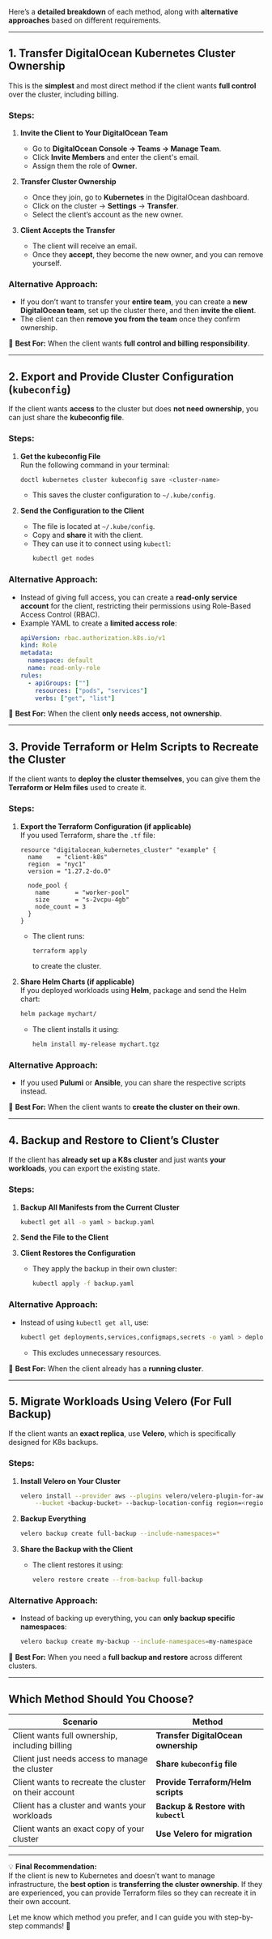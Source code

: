 Here’s a **detailed breakdown** of each method, along with **alternative approaches** based on different requirements.  

---

## **1. Transfer DigitalOcean Kubernetes Cluster Ownership**
This is the **simplest** and most direct method if the client wants **full control** over the cluster, including billing.

### **Steps:**
1. **Invite the Client to Your DigitalOcean Team**  
   - Go to **DigitalOcean Console → Teams → Manage Team**.
   - Click **Invite Members** and enter the client's email.
   - Assign them the role of **Owner**.
   
2. **Transfer Cluster Ownership**  
   - Once they join, go to **Kubernetes** in the DigitalOcean dashboard.
   - Click on the cluster → **Settings** → **Transfer**.
   - Select the client’s account as the new owner.
   
3. **Client Accepts the Transfer**  
   - The client will receive an email.  
   - Once they **accept**, they become the new owner, and you can remove yourself.

### **Alternative Approach:**
- If you don’t want to transfer your **entire team**, you can create a **new DigitalOcean team**, set up the cluster there, and then **invite the client**.
- The client can then **remove you from the team** once they confirm ownership.

🔹 **Best For:** When the client wants **full control and billing responsibility**.

---

## **2. Export and Provide Cluster Configuration (`kubeconfig`)**
If the client wants **access** to the cluster but does **not need ownership**, you can just share the **kubeconfig file**.

### **Steps:**
1. **Get the kubeconfig File**  
   Run the following command in your terminal:
   ```sh
   doctl kubernetes cluster kubeconfig save <cluster-name>
   ```
   - This saves the cluster configuration to `~/.kube/config`.

2. **Send the Configuration to the Client**  
   - The file is located at `~/.kube/config`.  
   - Copy and **share** it with the client.  
   - They can use it to connect using `kubectl`:
     ```sh
     kubectl get nodes
     ```

### **Alternative Approach:**
- Instead of giving full access, you can create a **read-only service account** for the client, restricting their permissions using Role-Based Access Control (RBAC).  
- Example YAML to create a **limited access role**:
  ```yaml
  apiVersion: rbac.authorization.k8s.io/v1
  kind: Role
  metadata:
    namespace: default
    name: read-only-role
  rules:
    - apiGroups: [""]
      resources: ["pods", "services"]
      verbs: ["get", "list"]
  ```

🔹 **Best For:** When the client **only needs access, not ownership**.

---

## **3. Provide Terraform or Helm Scripts to Recreate the Cluster**
If the client wants to **deploy the cluster themselves**, you can give them the **Terraform or Helm files** used to create it.

### **Steps:**
1. **Export the Terraform Configuration (if applicable)**  
   If you used Terraform, share the `.tf` file:
   ```hcl
   resource "digitalocean_kubernetes_cluster" "example" {
     name    = "client-k8s"
     region  = "nyc1"
     version = "1.27.2-do.0"

     node_pool {
       name       = "worker-pool"
       size       = "s-2vcpu-4gb"
       node_count = 3
     }
   }
   ```
   - The client runs:
     ```sh
     terraform apply
     ```
     to create the cluster.

2. **Share Helm Charts (if applicable)**  
   If you deployed workloads using **Helm**, package and send the Helm chart:
   ```sh
   helm package mychart/
   ```
   - The client installs it using:
     ```sh
     helm install my-release mychart.tgz
     ```

### **Alternative Approach:**
- If you used **Pulumi** or **Ansible**, you can share the respective scripts instead.

🔹 **Best For:** When the client wants to **create the cluster on their own**.

---

## **4. Backup and Restore to Client’s Cluster**
If the client has **already set up a K8s cluster** and just wants **your workloads**, you can export the existing state.

### **Steps:**
1. **Backup All Manifests from the Current Cluster**
   ```sh
   kubectl get all -o yaml > backup.yaml
   ```

2. **Send the File to the Client**

3. **Client Restores the Configuration**
   - They apply the backup in their own cluster:
     ```sh
     kubectl apply -f backup.yaml
     ```

### **Alternative Approach:**
- Instead of using `kubectl get all`, use:
  ```sh
  kubectl get deployments,services,configmaps,secrets -o yaml > deployment-backup.yaml
  ```
  - This excludes unnecessary resources.

🔹 **Best For:** When the client already has a **running cluster**.

---

## **5. Migrate Workloads Using Velero (For Full Backup)**
If the client wants an **exact replica**, use **Velero**, which is specifically designed for K8s backups.

### **Steps:**
1. **Install Velero on Your Cluster**
   ```sh
   velero install --provider aws --plugins velero/velero-plugin-for-aws:v1.4.0 \
       --bucket <backup-bucket> --backup-location-config region=<region>
   ```

2. **Backup Everything**
   ```sh
   velero backup create full-backup --include-namespaces=*
   ```

3. **Share the Backup with the Client**
   - The client restores it using:
     ```sh
     velero restore create --from-backup full-backup
     ```

### **Alternative Approach:**
- Instead of backing up everything, you can **only backup specific namespaces**:
  ```sh
  velero backup create my-backup --include-namespaces=my-namespace
  ```

🔹 **Best For:** When you need a **full backup and restore** across different clusters.

---

## **Which Method Should You Choose?**
| **Scenario** | **Method** |
|-------------|------------|
| Client wants full ownership, including billing | **Transfer DigitalOcean ownership** |
| Client just needs access to manage the cluster | **Share `kubeconfig` file** |
| Client wants to recreate the cluster on their account | **Provide Terraform/Helm scripts** |
| Client has a cluster and wants your workloads | **Backup & Restore with `kubectl`** |
| Client wants an exact copy of your cluster | **Use Velero for migration** |

---

💡 **Final Recommendation:**  
If the client is new to Kubernetes and doesn’t want to manage infrastructure, the **best option** is **transferring the cluster ownership**. If they are experienced, you can provide Terraform files so they can recreate it in their own account.

Let me know which method you prefer, and I can guide you with step-by-step commands! 🚀